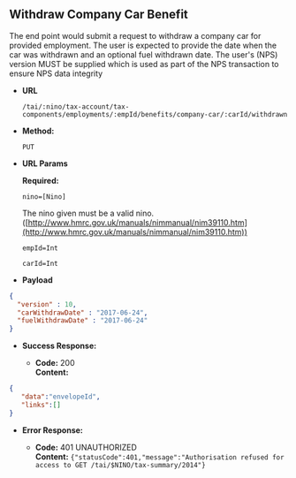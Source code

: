 Withdraw Company Car Benefit
----------------------------
  The end point would submit a request to withdraw a company car for provided employment. The user is expected to provide
  the date when the car was withdrawn and an optional fuel withdrawn date. The user's (NPS) version MUST be supplied which
  is used as part of the NPS transaction to ensure NPS data integrity

* **URL**

  `/tai/:nino/tax-account/tax-components/employments/:empId/benefits/company-car/:carId/withdrawn`

* **Method:**

  `PUT`

*  **URL Params**

   **Required:**

   `nino=[Nino]`

   The nino given must be a valid nino. ([http://www.hmrc.gov.uk/manuals/nimmanual/nim39110.htm](http://www.hmrc.gov.uk/manuals/nimmanual/nim39110.htm))

   `empId=Int`

   `carId=Int`

* **Payload**

```json
{
  "version" : 10,
  "carWithdrawDate" : "2017-06-24",
  "fuelWithdrawDate" : "2017-06-24"
}
```

* **Success Response:**

  * **Code:** 200 <br />
    **Content:**

```json
{
   "data":"envelopeId",
   "links":[]
}
```

* **Error Response:**

  * **Code:** 401 UNAUTHORIZED <br />
    **Content:** `{"statusCode":401,"message":"Authorisation refused for access to GET /tai/$NINO/tax-summary/2014"}`


